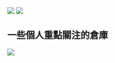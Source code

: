 <img src="https://github-readme-stats.vercel.app/api?username=NiuBoss123&show_icons=true&icon_color=E91E63&title_color=FB7299&hide_border=true&locale=cn" />
<img src="https://github-readme-stats.vercel.app/api/top-langs/?username=NiuBoss123&layout=compact&title_color=000000&hide_border=true&locale=cn" />

## 一些個人重點關注的倉庫
<a href="https://github.com/NiuBoss123/www.niuboss123.com">
  <img align="center" src="https://github-readme-stats.vercel.app/api/pin/?username=NiuBoss123&repo=www.niuboss123.com" />
</a>
